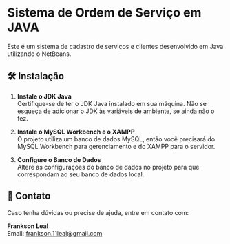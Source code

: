 # Sistema de Ordem de Serviço em JAVA

Este é um sistema de cadastro de serviços e clientes desenvolvido em Java utilizando o NetBeans.

## 🛠️ Instalação

1. **Instale o JDK Java**  
   Certifique-se de ter o JDK Java instalado em sua máquina. Não se esqueça de adicionar o JDK às variáveis de ambiente, se ainda não o fez.

2. **Instale o MySQL Workbench e o XAMPP**  
   O projeto utiliza um banco de dados MySQL, então você precisará do MySQL Workbench para gerenciamento e do XAMPP para o servidor.

3. **Configure o Banco de Dados**  
   Altere as configurações do banco de dados no projeto para que correspondam ao seu banco de dados local.

## 📩 Contato

Caso tenha dúvidas ou precise de ajuda, entre em contato com:

**Frankson Leal**  
Email: [frankson.11leal@gmail.com](mailto:frankson.11leal@gmail.com)

